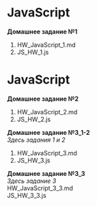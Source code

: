 # **JavaScript**  

**Домашнее задание №1**  
1. HW_JavaScript_1.md  
2. JS_HW_1.js  

# **JavaScript**

**Домашнее задание №2**  
1. HW_JavaScript_2.md 
2. JS_HW_2.js  

**Домашнее задание №3_1-2**  
*Здесь задания 1 и 2*  
1. HW_JavaScript_3.md 
2. JS_HW_3.js

**Домашнее задание №3_3**  
*Здесь задание 3*  
HW_JavaScript_3_3.md  
JS_HW_3_3.js  
